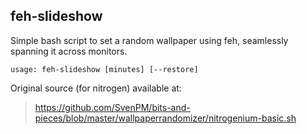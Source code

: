 feh-slideshow
---

Simple bash script to set a random wallpaper using feh, seamlessly spanning it across monitors.

```
usage: feh-slideshow [minutes] [--restore]
```

Original source (for nitrogen) available at:
> https://github.com/SvenPM/bits-and-pieces/blob/master/wallpaperrandomizer/nitrogenium-basic.sh